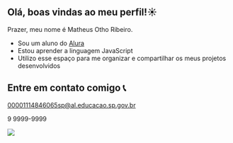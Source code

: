 ## Olá, boas vindas ao meu perfil!☀️

Prazer, meu nome é Matheus Otho Ribeiro.

- Sou um aluno do [Alura](https://alura.com.br)
- Estou aprender a linguagem JavaScript
- Utilizo esse espaço para me organizar e compartilhar os meus projetos desenvolvidos

## Entre em contato comigo 📞
 00001114846065sp@al.educacao.sp.gov.br
 
 9 9999-9999
 
 ![](https://tenor.com/bWmOR.gif)
